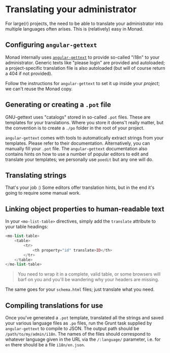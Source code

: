 # Translating your administrator
For large(r) projects, the need to be able to translate your administrator into
multiple languages often arises. This is (relatively) easy in Monad.

## Configuring `angular-gettext`
Monad internally uses [`angular-gettext`](https://angular-gettext.rocketeer.be/)
to provide so-called "i18n" to your administrator. Generic texts like "please
login" are provided and autoloaded; a project-specific translation file is also
autoloaded (but will of course return a 404 if not provided).

Follow the instructions for `angular-gettext` to set it up inside your
_project_; we can't reuse the Monad copy.

## Generating or creating a `.pot` file
GNU-gettext uses "catalogs" stored in so-called `.pot` files. These are
templates for your translations. Where you store it doens't really matter, but
the convention is to create a `./po` folder in the root of your project.

`angular-gettext` comes with tools to automatically extract strings from your
templates. Please refer to their documentation. Alternatively, you can manually
fill your `.pot` file. The `angular-gettext` documentation also contains hints
on how to use a number of popular editors to edit and translate your templates;
we personally use `poedit` but any one will do.

## Translating strings
That's your job :) Some editors offer translation hints, but in the end it's
going to require some manual work.

## Linking object properties to human-readable text
In your `<mo-list-table>` directives, simply add the `translate` attribute to
your table headings:

```php
<mo-list-table>
    <table>
        <tr>
            <th property="id" translate>ID</th>
        </tr>
    </table>
</mo-list-table>
```

> You need to wrap it in a complete, valid table, or some browsers will barf on
> you and you'll be wandering why your headers are missing.

The same goes for your `schema.html` files; just translate what you need.

## Compiling translations for use
Once you've generated a `.pot` template, translated all the strings and saved
your various language files as `.po` files, run the Grunt task supplied by
`angular-gettext` to compile to JSON. The output path should be
`/path/to/my/admin/i18n`. The names of the files should correspond to whatever
language given in the URL via the `/:language/` parameter, i.e. for `en` there
should be a file `i18n/en.json`.


